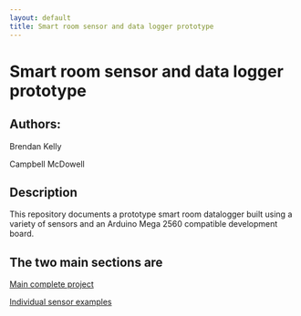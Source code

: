 ```yaml
---
layout: default
title: Smart room sensor and data logger prototype
---
```



# Smart room sensor and data logger prototype

## Authors:
Brendan Kelly

Campbell McDowell


## Description
This repository documents a prototype smart room datalogger built using a variety of sensors and an Arduino Mega 2560 compatible development board.


## The two main sections are

[Main complete project](http://otagopolytechnic.github.io/ThingsNetworkDunedin/development/roomSensor/PartExamples/README.html)

[Individual sensor examples](http://otagopolytechnic.github.io/ThingsNetworkDunedin/development/roomSensor/megaSensor/README.html)



